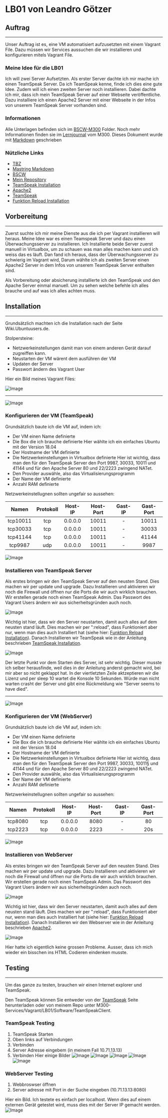 # LB01 von Leandro Götzer

## Auftrag
---
Unser Auftrag ist es, eine VM automatisiert aufzusetzten mit einem Vagrant File.
Dazu müssen wir Services aussuchen die wir installieren und konfigurieren mitels Vagrant File.

### Meine Idee für die LB01
Ich will zwei Server Aufsetzten.
Als erster Server dachte ich mir mache ich einen TeamSpeak Server.
Da ich TeamSpeak kenne, finde ich dies eine gute Idee.
Zudem will ich einen zweiten Server noch installieren.
Dabei dachte ich mir, dass ich mein TeamSpeak Server auf einer Webseite veröffentliche.
Dazu installiere ich einen Apache2 Server mit einer Webseite in der Infos von unserem TeamSpeak Server vorhanden sind.

### Informationen
[1]: https://docs.google.com/document/d/1M-aswL3k4uI-_MYO8RLX7ExAFEzVJkUoqjAOLj9gtyY/edit
[2]: https://guides.github.com/features/mastering-markdown/
[3]: https://bscw.tbz.ch/bscw/bscw.cgi/25833849
[4]: https://github.com/ask-yo-girl-about-me/M300-Services.git
[5]: https://wiki.ubuntuusers.de/TeamSpeak-Server/
[6]: https://wiki.ubuntuusers.de/Apache2/
[7]: https://www.teamspeak.com/en/
[8]: https://github.com/aidanns/vagrant-reload

Alle Unterlagen befinden sich im [BSCW-M300][3] Folder. Noch mehr Informationen finden sie im [Lernjournal][1] vom M300.
Dieses Dokument wurde mit [Markdown][2] geschrieben

### Nützliche Links
* [TBZ][1]
* [Mastring Markdown][2]
* [BSCW][3]
* [Mein Repository][4]
* [TeamSpeak Installation][5]
* [Apache2][6]
* [TeamSpeak][7]
* [Funktion Reload Installation][8]

## Vorbereitung
---
Zuerst suchte ich mir meine Dienste aus die ich per Vagrant installieren will heraus.
Meine Idee war es einen Teamspeak Server und dazu einen Überwachungsserver zu installieren.
Ich Installierte beide Server zuerst manuell in Virtualbox, um zu schauen was man alles machen kann und ich weiss das es läuft.
Dan fand ich heraus, dass der Überwachungsserver zu schwierig im Vagrant wird, Darum wählte ich als zweiten Server einen Apache2 Server in dem Infos von unserem TeamSpeak Server enthalten sind.

Als Vorbereitung oder absicherung installierte ich den TeamSpeak und den Apache Server einmal manuell. Um zu sehen welche befehle ich alles brauche und auf was ich alles achten muss.

## Installation
---
Grundsätzlich machten ich die Installation nach der Seite Wiki.Ubuntuusers.de.

Stolpersteine:
 * Netzwerkeinstellungen damit man von einem anderen Gerät darauf zugreiffen kann.
 * Neustarten der VM wärent dem ausführen der VM
 * Updaten der Server
 * Passwort ändern des Vagrant User

Hier ein Bild meines Vagrant Files:

![Image](images/vagrantcode.png)

---

![Image](images/ts.png)
### Konfigurieren der VM (TeamSpeak)
Grundsätzlich baute ich die VM auf, indem ich:
* Der VM einen Name definierte
* Die Box die ich brauche definierte
  Hier wählte ich ein einfaches Ubuntu mit der Version 18.04
* Der Hostname der VM definierte
* Die Netzwerkeinstellungen in Virtualbox definierte
  Hier ist wichtig, dass man den für den TeamSpeak Server den Port 9987, 30033, 10011 und 41144 und für den Apache Server 80 und 22/2223 zwingend NATet.
* Den Provider auswähle, also das Virtualisierungsprogramm
* Der Name der VM definierte
* Anzahl RAM definierte

Netzwerkeinstellugnen sollten ungefair so aussehen:

| Namen    | Protokoll | Host-IP | Host-Port | Gast-IP  | Gast-Port |
| :-------:|:---------:|:-------:|:---------:|:--------:|:---------:|
| tcp10011 | tcp       | 0.0.0.0 | 10011     | -        | 10011     |
| tcp30033 | tcp       | 0.0.0.0 | 10011     | -        | 30033     |
| tcp41144 | tcp       | 0.0.0.0 | 10011     | -        | 41144     |
| tcp9987  | udp       | 0.0.0.0 | 10011     | -        | 9987      |

![Image](images/configts.png)

### Installieren von TeamSpeak Server
Als erstes bringen wir den TeamSpeak Server auf den neusten Stand. Dies machen wir per update und upgrade. Dazu Installieren und aktivieren wir noch die Firewall und öffnen nur die Ports die wir auch wirklich brauchen. Wir erstellen gerade noch einen TeamSpeak Admin. Das Passwort des Vagrant Users ändern wir aus sicherheitsgründen auch noch.

![Image](images/update.upgradets1.png)

Wichtig ist hier, dass wir den Server neustarten, damit auch alles auf dem neusten stand läuft.
Dies machen wir per ":reload", dass Funktioniert aber nur, wenn man dies auch Installiert hat (siehe hier: [Funktion Reload Installation][8]).
Danach Installieren wir TeamSpeak wie in der Anleitung beschrieben [TeamSpeak Installation][5].

![Image](images/TeamSpeakinstallation1.png)

Der letzte Punkt vor dem Starten des Server, ist sehr wichtig. Dieser musste ich selber herausfinde, weil dies in der Anleitung anderst gemacht wird, bei mir aber so nicht geklappt hat. In der viertletzten Zeile aktzeptieren wir die Lizenz und per sleep 10 wartet die Konsole 10 Sekunden. Würde man nicht warten crasht der Server und gibt eine Rückmeldung wie "Server seems to have died".

---

![Image](images/ap.png)

### Konfigurieren der VM (WebServer)
Grundsätzlich baute ich die VM auf, indem ich:
* Der VM einen Name definierte
* Die Box die ich brauche definierte
  Hier wählte ich ein einfaches Ubuntu mit der Version 18.04
* Der Hostname der VM definierte
* Die Netzwerkeinstellungen in Virtualbox definierte
  Hier ist wichtig, dass man den für den TeamSpeak Server den Port 9987, 30033, 10011§ und 41144 und für den Apache Server 80 und 22/2223 zwingend NATet.
* Den Provider auswähle, also das Virtualisierungsprogramm
* Der Name der VM definierte
* Anzahl RAM definierte

Netzwerkeinstellugnen sollten ungefair so aussehen:

| Namen        | Protokoll | Host-IP | Host-Port | Gast-IP  | Gast-Port |
| :-----------:|:---------:|:-------:|:---------:|:--------:|:---------:|
| tcp8080      | tcp       | 0.0.0.0 | 8080      | -        | 80        |
| tcp2223      | tcp       | 0.0.0.0 | 2223      | -        | 20s        |

![Image](images/configws.png)

### Installieren von WebServer
Als erstes bringen wir den TeamSpeak Server auf den neusten Stand. Dies machen wir per update und upgrade. Dazu Installieren und aktivieren wir noch die Firewall und öffnen nur die Ports die wir auch wirklich brauchen. Wir erstellen gerade noch einen TeamSpeak Admin. Das Passwort des Vagrant Users ändern wir aus sicherheitsgründen auch noch.

![Image](images/update.upgradews1.png)

Wichtig ist hier, dass wir den Server neustarten, damit auch alles auf dem neusten stand läuft.
Dies machen wir per ":reload", dass Funktioniert aber nur, wenn man dies auch Installiert hat (siehe hier: [Funktion Reload Installation][8]).
Danach Installieren wir den Webserver wie in der Anleitung beschrieben [Apache2][6].

![Image](images/Apache2installation1.png)

Hier hatte ich eigentlich keine grossen Probleme. Ausser, dass ich mich wieder ein bisschen ins HTML Codieren eindenken musste.

## Testing
---
Um das ganze zu testen, brauchen wir einen Internet explorer und TeamSpeak.

Den TeamSpeak können Sie entweder von der [TeamSpeak][7] Seite herunterladen oder von meinem Repo unter M300-Services/Vagrant/LB01/Software/TeamSpeakClient.

### TeamSpeak Testing
1. TeamSpeak Starten
2. Oben links auf Verbindungen
3. Verbinden
4. Server Adresse eingebem (in meinem Fall 10.71.13.13)
5. Verbinden
Hier einige Bilder
![Image](images/ts1.png)
![Image](images/ts2.png)
![Image](images/ts3.png)
![Image](images/ts4.png)
![Image](images/ts5.png)

### WebServer Testing
1. Webbroswser öffnen
2. Server adresse mit Port in der Suche eingeben (10.71.13.13:8080)

Hier ein Bild. Ich testete es einfach per localhost. Wenn dies auf einem externen Gerät getestet wird, muss dies mit der Server IP gemacht werden.
![Image](images/ws1.png)
